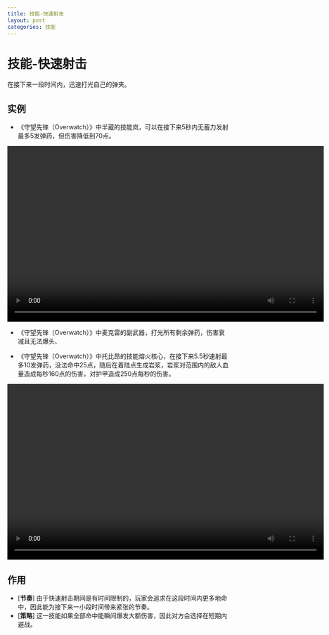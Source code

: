 ```yaml
---
title: 技能-快速射击
layout: post
categories: 技能
---
```


# 技能-快速射击
在接下来一段时间内，迅速打光自己的弹夹。

## 实例
- 《守望先锋（Overwatch）》中半蔵的技能岚，可以在接下来5秒内无蓄力发射最多5发弹药，但伤害降低到70点。

<video width="720" height="400" controls>
    <source src="{{ site.url }}/videos/半蔵-岚.mp4" type="video/mp4">
</video>

- 《守望先锋（Overwatch）》中麦克雷的副武器，打光所有剩余弹药，伤害衰减且无法爆头、

- 《守望先锋（Overwatch）》中托比昂的技能熔火核心，在接下来5.5秒速射最多10发弹药，没法命中25点，随后在着陆点生成岩浆，岩浆对范围内的敌人血量造成每秒160点的伤害，对护甲造成250点每秒的伤害。

<video width="720" height="400" controls>
    <source src="{{ site.url }}/videos/托比昂-熔火核心.mp4" type="video/mp4">
</video>

## 作用
- [**节奏**] 由于快速射击期间是有时间限制的，玩家会追求在这段时间内更多地命中，因此能为接下来一小段时间带来紧张的节奏。
- [**策略**] 这一技能如果全部命中能瞬间爆发大额伤害，因此对方会选择在短期内避战。